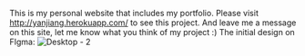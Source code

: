 This is my personal website that includes my portfolio. 
Please visit http://yanjiang.herokuapp.com/ to see this project.
And leave me a message on this site, let me know what you think of my project :)
The initial design on FIgma:
![Desktop - 2](https://user-images.githubusercontent.com/50338661/96978339-8afd7280-151e-11eb-9a46-6aa75462c4b4.png)
